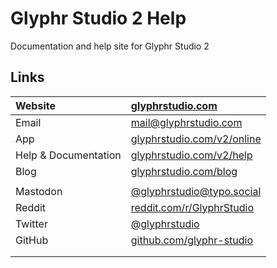 # Glyphr Studio 2 Help
 Documentation and help site for Glyphr Studio 2

## Links
| Website | [glyphrstudio.com](https://www.glyphrstudio.com) |
| :---- | :---- |
| Email | [mail@glyphrstudio.com](mailto:mail@glyphrstudio.com) |
| App | [glyphrstudio.com/v2/online](https://www.glyphrstudio.com/v2/online) |
| Help & Documentation | [glyphrstudio.com/v2/help](https://www.glyphrstudio.com/v2/help/) |
| Blog | [glyphrstudio.com/blog](https://www.glyphrstudio.com/blog/) |
| | |
| Mastodon | [@glyphrstudio@typo.social](https://typo.social/@glyphrstudio) |
| Reddit | [reddit.com/r/GlyphrStudio](https://www.reddit.com/r/GlyphrStudio/) |
| Twitter | [@glyphrstudio](https://twitter.com/glyphrstudio) |
| GitHub | [github.com/glyphr-studio](https://github.com/glyphr-studio) |
| | |
| | |